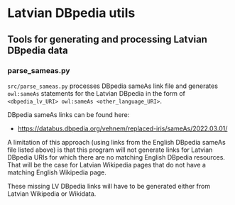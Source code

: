 # Latvian DBpedia utils
## Tools for generating and processing Latvian DBpedia data

### parse_sameas.py

`src/parse_sameas.py` processes DBpedia sameAs link file and generates `owl:sameAs` statements for the Latvian DBpedia in the form of `<dbpedia_lv_URI> owl:sameAs <other_language_URI>`.

DBpedia sameAs links can be found here:
* https://databus.dbpedia.org/vehnem/replaced-iris/sameAs/2022.03.01/

A limitation of this approach (using links from the English DBpedia sameAs file listed above) is that this program will not generate links for Latvian DBpedia URIs for which there are no matching English DBpedia resources. That will be the case for Latvian Wikipedia pages that do not have a matching English Wikipedia page.

  These missing LV DBpedia links will have to be generated either from Latvian Wikipedia or Wikidata.
  
